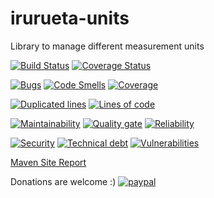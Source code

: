 # irurueta-units
Library to manage different measurement units

[![Build Status](https://travis-ci.org/albertoirurueta/irurueta-units.svg?branch=master)](https://travis-ci.org/albertoirurueta/irurueta-units)
[![Coverage Status](https://coveralls.io/repos/github/albertoirurueta/irurueta-units/badge.svg?branch=master)](https://coveralls.io/github/albertoirurueta/irurueta-units?branch=master)


[![Bugs](https://sonarcloud.io/api/project_badges/measure?project=albertoirurueta_irurueta-units&metric=bugs)](https://sonarcloud.io/dashboard?id=albertoirurueta_irurueta-units)
[![Code Smells](https://sonarcloud.io/api/project_badges/measure?project=albertoirurueta_irurueta-units&metric=code_smells)](https://sonarcloud.io/dashboard?id=albertoirurueta_irurueta-units)
[![Coverage](https://sonarcloud.io/api/project_badges/measure?project=albertoirurueta_irurueta-units&metric=coverage)](https://sonarcloud.io/dashboard?id=albertoirurueta_irurueta-units)

[![Duplicated lines](https://sonarcloud.io/api/project_badges/measure?project=albertoirurueta_irurueta-units&metric=duplicated_lines_density)](https://sonarcloud.io/dashboard?id=albertoirurueta_irurueta-units)
[![Lines of code](https://sonarcloud.io/api/project_badges/measure?project=albertoirurueta_irurueta-units&metric=ncloc)](https://sonarcloud.io/dashboard?id=albertoirurueta_irurueta-units)

[![Maintainability](https://sonarcloud.io/api/project_badges/measure?project=albertoirurueta_irurueta-units&metric=sqale_rating)](https://sonarcloud.io/dashboard?id=albertoirurueta_irurueta-units)
[![Quality gate](https://sonarcloud.io/api/project_badges/measure?project=albertoirurueta_irurueta-units&metric=alert_status)](https://sonarcloud.io/dashboard?id=albertoirurueta_irurueta-units)
[![Reliability](https://sonarcloud.io/api/project_badges/measure?project=albertoirurueta_irurueta-units&metric=reliability_rating)](https://sonarcloud.io/dashboard?id=albertoirurueta_irurueta-units)

[![Security](https://sonarcloud.io/api/project_badges/measure?project=albertoirurueta_irurueta-units&metric=security_rating)](https://sonarcloud.io/dashboard?id=albertoirurueta_irurueta-units)
[![Technical debt](https://sonarcloud.io/api/project_badges/measure?project=albertoirurueta_irurueta-units&metric=sqale_index)](https://sonarcloud.io/dashboard?id=albertoirurueta_irurueta-units)
[![Vulnerabilities](https://sonarcloud.io/api/project_badges/measure?project=albertoirurueta_irurueta-units&metric=vulnerabilities)](https://sonarcloud.io/dashboard?id=albertoirurueta_irurueta-units)

[Maven Site Report](http://albertoirurueta.github.io/irurueta-units)


Donations are welcome :)
[![paypal](https://www.paypalobjects.com/webstatic/en_US/i/buttons/PP_logo_h_100x26.png)](https://paypal.me/albertoirurueta)